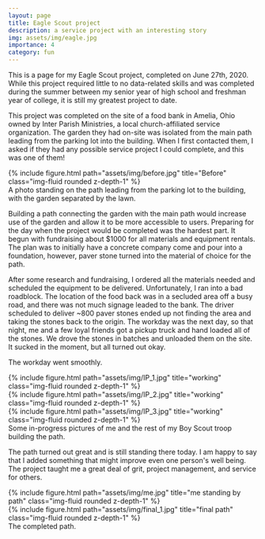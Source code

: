 ```yaml
---
layout: page
title: Eagle Scout project
description: a service project with an interesting story
img: assets/img/eagle.jpg
importance: 4
category: fun
---
```


This is a page for my Eagle Scout project, completed on June 27th, 2020. While this project required little to no data-related skills and was completed during the summer between my senior year of high school and freshman year of college, it is still my greatest project to date. 

This project was completed on the site of a food bank in Amelia, Ohio owned by Inter Parish Ministries, a local church-affiliated service organization. The garden they had on-site was isolated from the main path leading from the parking lot into the building. When I first contacted them, I asked if they had any possible service project I could complete, and this was one of them!

<div class="row">
    <div class="col-sm mt-3 mt-md-0">
        {% include figure.html path="assets/img/before.jpg" title="Before" class="img-fluid rounded z-depth-1" %}
    </div>
</div>
<div class="caption">
    A photo standing on the path leading from the parking lot to the building, with the garden separated by the lawn.
</div>

Building a path connecting the garden with the main path would increase use of the garden and allow it to be more accessible to users. Preparing for the day when the project would be completed was the hardest part. It begun with fundraising about $1000 for all materials and equipment rentals. The plan was to initially have a concrete company come and pour into a foundation, however, paver stone turned into the material of choice for the path.

After some research and fundraising, I ordered all the materials needed and scheduled the equipment to be delivered. Unfortunately, I ran into a bad roadblock. The location of the food back was in a secluded area off a busy road, and there was not much signage leaded to the bank. The driver scheduled to deliver ~800 paver stones ended up not finding the area and taking the stones back to the origin. The workday was the next day, so that night, me and a few loyal friends got a pickup truck and hand loaded all of the stones. We drove the stones in batches and unloaded them on the site. It sucked in the moment, but all turned out okay.

The workday went smoothly.

<div class="row">
    <div class="col-sm mt-3 mt-md-0">
        {% include figure.html path="assets/img/IP_1.jpg" title="working" class="img-fluid rounded z-depth-1" %}
    </div>
    <div class="col-sm mt-3 mt-md-0">
        {% include figure.html path="assets/img/IP_2.jpg" title="working" class="img-fluid rounded z-depth-1" %}
    </div>
    <div class="col-sm mt-3 mt-md-0">
        {% include figure.html path="assets/img/IP_3.jpg" title="working" class="img-fluid rounded z-depth-1" %}
    </div>
</div>
<div class="caption">
    Some in-progress pictures of me and the rest of my Boy Scout troop building the path.
</div>

The path turned out great and is still standing there today. I am happy to say that I added something that might improve even one person's well being. The project taught me a great deal of grit, project management, and service for others.

<div class="row">
    <div class="col-sm mt-3 mt-md-0">
        {% include figure.html path="assets/img/me.jpg" title="me standing by path" class="img-fluid rounded z-depth-1" %}
    </div>
    <div class="col-sm mt-3 mt-md-0">
        {% include figure.html path="assets/img/final_1.jpg" title="final path" class="img-fluid rounded z-depth-1" %}
    </div>
</div>
<div class="caption">
    The completed path.
</div>